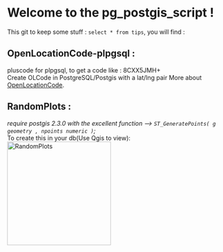 # Welcome to the pg_postgis_script !  
  
This git to keep some stuff : `select * from tips`, you will find :

## OpenLocationCode-plpgsql :
pluscode for plpgsql, to get a code like : 8CXX5JMH+  
Create OLCode in PostgreSQL/Postgis with a lat/lng pair
More about [OpenLocationCode](https://plus.codes/).

## RandomPlots :  
_require postgis 2.3.0 with the excellent function --> `ST_GeneratePoints( g geometry , npoints numeric )`;_  
To create this in your db(Use Qgis to view):  
<img src="http://cen-normandie.com/doc_images/random_plots.PNG" alt="RandomPlots" width="240" height="240">  
